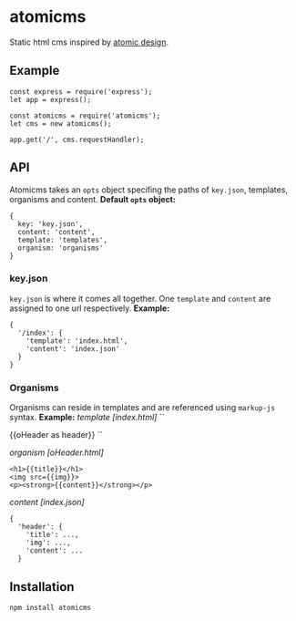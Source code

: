 # atomicms

Static html cms inspired by [atomic design](http://bradfrost.com/blog/post/atomic-web-design).

## Example
````
const express = require('express');
let app = express();

const atomicms = require('atomicms');
let cms = new atomicms();

app.get('/', cms.requestHandler);
````

## API
Atomicms takes an `opts` object specifing the paths of `key.json`, templates, organisms and content.
**Default `opts` object:**
````
{
  key: 'key.json',
  content: 'content',
  template: 'templates',
  organism: 'organisms'
}
````

### key.json
`key.json` is where it comes all together. One `template` and `content` are assigned to one url respectively.
**Example:**
````
{
  '/index': {
    'template': 'index.html',
    'content': 'index.json'
  }
}
````

### Organisms
Organisms can reside in templates and are referenced using ``markup-js`` syntax.
**Example:**
*template [index.html]*
``
<body>
    {{oHeader as header}}
</body>
``

*organism [oHeader.html]*
````
<h1>{{title}}</h1>
<img src={{img}}>
<p><strong>{{content}}</strong></p>
````

*content [index.json]*
````
{
  'header': {
    'title': ...,
    'img': ...,
    'content': ...
  }
````

## Installation
````
npm install atomicms
````
